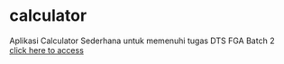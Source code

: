 # calculator
Aplikasi Calculator Sederhana untuk memenuhi tugas DTS FGA Batch 2
[click here to access](https://repirisyan98.github.io/calculator)
